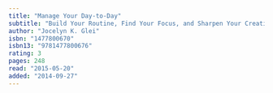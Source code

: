 ```yaml
---
title: "Manage Your Day-to-Day"
subtitle: "Build Your Routine, Find Your Focus, and Sharpen Your Creative Mind"
author: "Jocelyn K. Glei"
isbn: "1477800670"
isbn13: "9781477800676"
rating: 3
pages: 248
read: "2015-05-20"
added: "2014-09-27"
---
```


